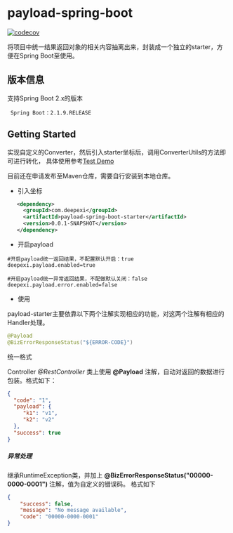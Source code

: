 # payload-spring-boot
[![codecov](https://codecov.io/gh/deepexi/payload-spring-boot-starter/branch/master/graph/badge.svg)](https://codecov.io/gh/deepexi/payload-spring-boot-starter)

将项目中统一结果返回对象的相关内容抽离出来，封装成一个独立的starter，方便在Spring Boot至使用。

## 版本信息
支持Spring Boot 2.x的版本

     Spring Boot：2.1.9.RELEASE

## Getting Started
  实现自定义的Converter，然后引入starter坐标后，调用ConverterUtils的方法即可进行转化，
  具体使用参考[Test Demo](https://github.com/deepexi/payload-spring-boot-starter/tree/master/payload-spring-boot-starter-test)
  
  目前还在申请发布至Maven仓库，需要自行安装到本地仓库。
  
  - 引入坐标
  
```xml
   <dependency>
     <groupId>com.deepexi</groupId>
     <artifactId>payload-spring-boot-starter</artifactId>
     <version>0.0.1-SNAPSHOT</version>
   </dependency>
```
        
  - 开启payload
  
```properties
#开启payload统一返回结果，不配置默认开启：true
deepexi.payload.enabled=true

#开启payload统一异常返回结果，不配做默认关闭：false  
deepexi.payload.error.enabled=false 
```
   
  - 使用

payload-starter主要依靠以下两个注解实现相应的功能，对这两个注解有相应的Handler处理。

```java
@Payload
@BizErrorResponseStatus("${ERROR-CODE}")
```

 统一格式  
 
Controller *@RestController* 类上使用 **@Payload** 注解，自动对返回的数据进行包装。格式如下：

```json
{
  "code": "1",
  "payload": {
     "k1": "v1",
     "k2": "v2"
  },
  "success": true
}
```

##### 异常处理

继承RuntimeException类，并加上 **@BizErrorResponseStatus("00000-0000-0001")** 注解，值为自定义的错误码。
格式如下
```json
{
    "success": false,
    "message": "No message available",
    "code": "00000-0000-0001"
}
```
